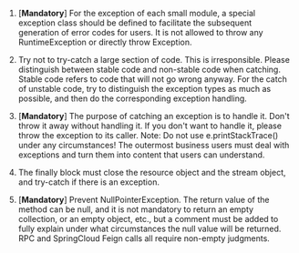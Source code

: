 1. [**Mandatory**] For the exception of each small module, a special exception class should be defined to facilitate the subsequent generation of error codes for users. It is not allowed to throw any RuntimeException or directly throw Exception.

2. Try not to try-catch a large section of code. This is irresponsible. Please distinguish between stable code and non-stable code when catching. Stable code refers to code that will not go wrong anyway. For the catch of unstable code, try to distinguish the exception types as much as possible, and then do the corresponding exception handling.

3. [**Mandatory**] The purpose of catching an exception is to handle it. Don't throw it away without handling it. If you don't want to handle it, please throw the exception to its caller. Note: Do not use e.printStackTrace() under any circumstances! The outermost business users must deal with exceptions and turn them into content that users can understand.

4. The finally block must close the resource object and the stream object, and try-catch if there is an exception.

5. [**Mandatory**] Prevent NullPointerException. The return value of the method can be null, and it is not mandatory to return an empty collection, or an empty object, etc., but a comment must be added to fully explain under what circumstances the null value will be returned. RPC and SpringCloud Feign calls all require non-empty judgments.